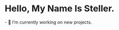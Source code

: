 <!DOCTYPE html>

<html>
    <h1>Hello, My Name Is Steller.</h1>
    <body>
       <p1>
        - 🔭 I’m currently working on new projects.
       </p1>
    </body>
</html>
